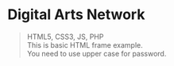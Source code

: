 # Digital Arts Network

> HTML5, CSS3, JS, PHP<br/>
> This is basic HTML frame example.<br/>
> You need to use upper case for password.
